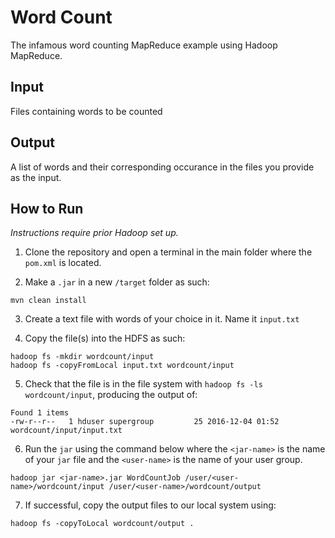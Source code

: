 # Word Count
The infamous word counting MapReduce example using Hadoop MapReduce.

## Input
Files containing words to be counted

## Output
A list of words and their corresponding occurance in the files you provide as the input.

## How to Run
_Instructions require prior Hadoop set up._

1. Clone the repository and open a terminal in the main folder where the `pom.xml` is located.

2. Make a `.jar` in a new `/target` folder as such:
```
mvn clean install
```

3. Create a text file with words of your choice in it. Name it `input.txt`

4. Copy the file(s) into the HDFS as such:
```
hadoop fs -mkdir wordcount/input
hadoop fs -copyFromLocal input.txt wordcount/input
```

5. Check that the file is in the file system with `hadoop fs -ls wordcount/input`, producing the output of:
```
Found 1 items
-rw-r--r--   1 hduser supergroup         25 2016-12-04 01:52 wordcount/input/input.txt
```

6. Run the `jar` using the command below where the `<jar-name>` is the name of your `jar` file and the `<user-name>` is the name of your user group.
```
hadoop jar <jar-name>.jar WordCountJob /user/<user-name>/wordcount/input /user/<user-name>/wordcount/output
``` 

7. If successful, copy the output files to our local system using:
```
hadoop fs -copyToLocal wordcount/output .
```
